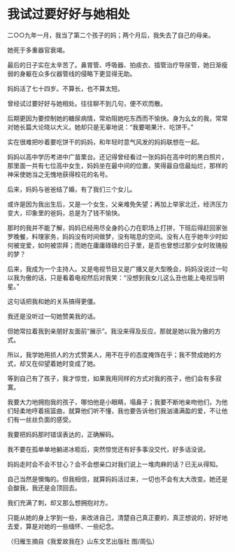 # 我试过要好好与她相处

二○○九年一月，我当了第二个孩子的妈；两个月后，我失去了自己的母亲。 

她死于多重器官衰竭。 

最后的日子实在太辛苦了。鼻胃管、呼吸器、拍痰衣、插管治疗导尿管，她日渐瘦弱的身躯在众多仪器管线的侵略下更显得无助。 

妈妈活了七十四岁。不算长，也不算太短。 

曾经试过要好好与她相处。往往聊不到几句，便不欢而散。 

后期更因为要控制她的糖尿病情，常劝阻她吃东西而不愉快。身为幺女的我，常常对她长篇大论晓以大义。她却只是无辜地说：“我要喝果汁、吃饼干。” 

实在很难把吵着要吃饼干的妈妈，和年轻时意气风发的妈妈联想在一起。 

妈妈以高中学历考进中广苗栗台。还记得曾经看过一张妈妈在高中时的黑白照片，那里面一共有七位高中女生，妈妈坐在最中间的位置，笑得最自信最灿烂，那样的神采使她当之无愧地获得校花的名号。 

后来，妈妈与爸爸结了婚，有了我们三个女儿。 

或许是因为我出生后，又是一个女生，父亲难免失望；再加上举家北迁，经济压力变大，印象里的爸妈，总是为了钱不愉快。 

那时的我并不能了解，妈妈已经用尽全身的心力在职场上打拼，下班后得赶回家张罗晚餐，料理家务，妈妈没有时间做梦，没有喘息的空间。没有人在乎她年少时如何被宠爱，如何被崇拜；而她在庸庸碌碌的日子里，是否也曾想过那少女时玫瑰般的梦？ 

后来，我成为一个主持人。又是电视节目又是广播又是大型晚会，妈妈没说过一句以我为傲的话，只是看着电视然后对我笑：“没想到我女儿这么丑也能上电视当明星。” 

这句话把我和她的关系搞得更僵。 

我还是没听过一句她赞美我的话。 

但她常拉着我到亲朋好友面前“展示”。我没来得及反应，那就是她以我为傲的方式。 

所以，我学她用损人的方式赞美人，用不在乎的态度掩饰在乎；我不赞成她的方式，却又在仰望着她时变成了她。 

等到自己有了孩子，我才惊觉，如果我用同样的方式对我的孩子，他们会有多寂寞。 

我要大力地拥抱我的孩子，哪怕他是小眼睛，塌鼻子；我要不断地亲吻他们，为他们轻柔地哼着摇篮曲，就算他们听不懂，我也要告诉他们我汹涌满盈的爱，不让他们有一丝丝负面的感受。 

我要把妈妈那时错误表达的，正确解码。 

我不要在孤单单地躺进冰柜后，突然惊觉还有好多事没交代，好多话没说。 

妈妈走时会不会不甘心？会不会想亲口对我们说上一堆肉麻的话？已无从得知。 

自己当然是懊悔的。但我相信，就算妈妈活过来，一切也不会有太大改变。她还是会酸我，我还是会顶回去。 

我们充满了刺，却又那么想拥抱对方。 

只能从她的身上学到一些，来改进自己，清楚自己真正要的，真正想说的，好好地去爱，算是对她的一些缅怀、一些纪念。 

（归雁生摘自《我爱故我在》山东文艺出版社 图/周弘）